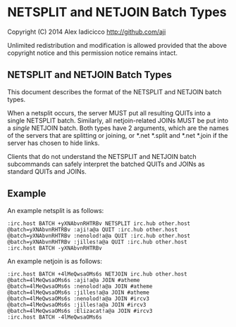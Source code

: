 NETSPLIT and NETJOIN Batch Types
================================

Copyright (C) 2014 Alex Iadicicco <http://github.com/aji>

Unlimited redistribution and modification is allowed provided that the
above copyright notice and this permission notice remains intact.

NETSPLIT and NETJOIN Batch Types
--------------------------------

This document describes the format of the NETSPLIT and NETJOIN batch
types.

When a netsplit occurs, the server MUST put all resulting QUITs into
a single NETSPLIT batch. Similarly, all netjoin-related JOINs MUST be
put into a *single* NETJOIN batch. Both types have 2 arguments, which are
the names of the servers that are splitting or joining, or *.net *.split
and *.net *.join if the server has chosen to hide links.

Clients that do not understand the NETSPLIT and NETJOIN batch subcommands
can safely interpret the batched QUITs and JOINs as standard QUITs
and JOINs.

Example
-------

An example netsplit is as follows:

    :irc.host BATCH +yXNAbvnRHTRBv NETSPLIT irc.hub other.host
    @batch=yXNAbvnRHTRBv :aji!a@a QUIT :irc.hub other.host
    @batch=yXNAbvnRHTRBv :nenolod!a@a QUIT :irc.hub other.host
    @batch=yXNAbvnRHTRBv :jilles!a@a QUIT :irc.hub other.host
    :irc.host BATCH -yXNAbvnRHTRBv

An example netjoin is as follows:

    :irc.host BATCH +4lMeQwsaOMs6s NETJOIN irc.hub other.host
    @batch=4lMeQwsaOMs6s :aji!a@a JOIN #atheme
    @batch=4lMeQwsaOMs6s :nenolod!a@a JOIN #atheme
    @batch=4lMeQwsaOMs6s :jilles!a@a JOIN #atheme
    @batch=4lMeQwsaOMs6s :nenolod!a@a JOIN #ircv3
    @batch=4lMeQwsaOMs6s :jilles!a@a JOIN #ircv3
    @batch=4lMeQwsaOMs6s :Elizacat!a@a JOIN #ircv3
    :irc.host BATCH -4lMeQwsaOMs6s
